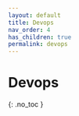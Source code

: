 ```yaml
---
layout: default
title: Devops
nav_order: 4
has_children: true
permalink: devops
---
```


# Devops
{: .no_toc }


